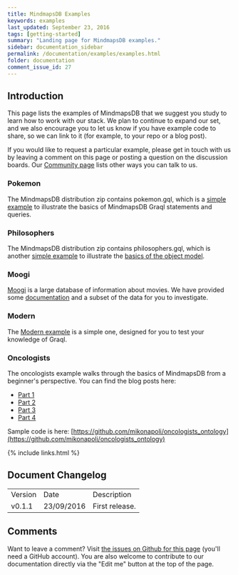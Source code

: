 ```yaml
---
title: MindmapsDB Examples
keywords: examples
last_updated: September 23, 2016
tags: [getting-started]
summary: "Landing page for MindmapsDB examples."
sidebar: documentation_sidebar
permalink: /documentation/examples/examples.html
folder: documentation
comment_issue_id: 27
---
```



## Introduction

This page lists the examples of MindmapsDB that we suggest you study to learn how to work with our stack.  We plan to continue to expand our set, and we also encourage you to let us know if you have example code to share, so we can link to it (for example, to your repo or a blog post).

If you would like to request a particular example, please get in touch with us by leaving a comment on this page or posting a question on the discussion boards.  Our [Community page](https://mindmaps.io/community.html) lists other ways you can talk to us.

### Pokemon

The MindmapsDB distribution zip contains pokemon.gql, which is a [simple example](./pokemon.html) to illustrate the basics of MindmapsDB Graql statements and queries.

### Philosophers

The MindmapsDB distribution zip contains philosophers.gql, which is another [simple example](./philosophers.html) to illustrate the [basics of the object model](../the-basics/mindmaps-basics.html).

### Moogi

[Moogi](https://moogi.co) is a large database of information about movies. We have provided some [documentation](./mini-moogi.html) and a subset of the data for you to investigate.

### Modern

The [Modern example](./modern.html) is a simple one, designed for you to test your knowledge of Graql.

### Oncologists

The oncologists example walks through the basics of MindmapsDB from a beginner's perspective. You can find the blog posts here:

* [Part 1](https://blog.mindmaps.io/adding-semantics-to-graph-databases-with-mindmapsdb-part-1-82022bbb3b1c#.fyfw6h93a)    
* [Part 2](https://blog.mindmaps.io/adding-semantics-to-graph-databases-with-mindmapsdb-part2-833ec05bd28#.moeauu6sd)
* [Part 3](https://blog.mindmaps.io/adding-semantics-to-graph-databases-with-mindmapsdb-part-3-5bd4c8be91ec#.1z2qtq8ms)
* [Part 4]()


Sample code is here: [https://github.com/mikonapoli/oncologists_ontology](https://github.com/mikonapoli/oncologists_ontology)


{% include links.html %}

## Document Changelog  

<table>
    <tr>
        <td>Version</td>
        <td>Date</td>
        <td>Description</td>        
    </tr>
        <tr>
        <td>v0.1.1</td>
        <td>23/09/2016</td>
        <td>First release.</td>        
    </tr>
</table>

## Comments
Want to leave a comment? Visit <a href="https://github.com/mindmapsdb/docs/issues/27" target="_blank">the issues on Github for this page</a> (you'll need a GitHub account). You are also welcome to contribute to our documentation directly via the "Edit me" button at the top of the page.

